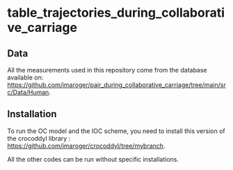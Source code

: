 # table_trajectories_during_collaborative_carriage

## Data

All the measurements used in this repository come from the database available on: https://github.com/imaroger/pair_during_collaborative_carriage/tree/main/src/Data/Human.

## Installation

To run the OC model and the IOC scheme, you need to install this version of the crocoddyl library : https://github.com/imaroger/crocoddyl/tree/mybranch.

All the other codes can be run without specific installations. 